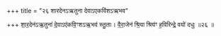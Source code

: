 +++
title = "२६ शारदेनऽऋतुना देवाऽएकविंशऽऋभव"

+++
शा॒र॒देन॑ऽऋ॒तुना॑ दे॒वाऽए॑कवि॒ꣳशऽऋ॒भव॑ स्तु॒ताः। वै॒रा॒जेन॑ श्रि॒या श्रिय॑ꣳ ह॒विरिन्द्रे॒ वयो॑ दधुः ॥२६ ॥